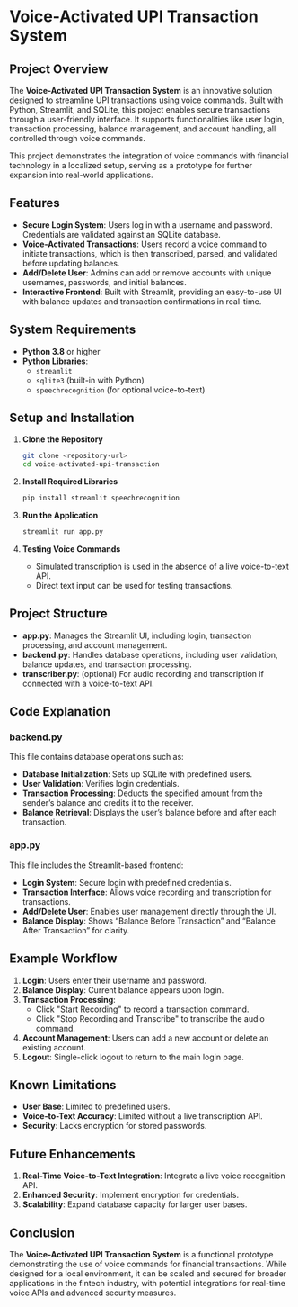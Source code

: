 # **Voice-Activated UPI Transaction System**

## Project Overview

The **Voice-Activated UPI Transaction System** is an innovative solution designed to streamline UPI transactions using voice commands. Built with Python, Streamlit, and SQLite, this project enables secure transactions through a user-friendly interface. It supports functionalities like user login, transaction processing, balance management, and account handling, all controlled through voice commands.

This project demonstrates the integration of voice commands with financial technology in a localized setup, serving as a prototype for further expansion into real-world applications.

## Features

- **Secure Login System**: Users log in with a username and password. Credentials are validated against an SQLite database.
- **Voice-Activated Transactions**: Users record a voice command to initiate transactions, which is then transcribed, parsed, and validated before updating balances.
- **Add/Delete User**: Admins can add or remove accounts with unique usernames, passwords, and initial balances.
- **Interactive Frontend**: Built with Streamlit, providing an easy-to-use UI with balance updates and transaction confirmations in real-time.

## System Requirements

- **Python 3.8** or higher
- **Python Libraries**:
  - `streamlit`
  - `sqlite3` (built-in with Python)
  - `speechrecognition` (for optional voice-to-text)

## Setup and Installation

1. **Clone the Repository**
   ```bash
   git clone <repository-url>
   cd voice-activated-upi-transaction

2. **Install Required Libraries**
   ```bash
   pip install streamlit speechrecognition
   ```

3. **Run the Application**
   ```bash
   streamlit run app.py
   ```

4. **Testing Voice Commands**
   - Simulated transcription is used in the absence of a live voice-to-text API.
   - Direct text input can be used for testing transactions.

## Project Structure

- **app.py**: Manages the Streamlit UI, including login, transaction processing, and account management.
- **backend.py**: Handles database operations, including user validation, balance updates, and transaction processing.
- **transcriber.py**: (optional) For audio recording and transcription if connected with a voice-to-text API.

## Code Explanation

### backend.py

This file contains database operations such as:
- **Database Initialization**: Sets up SQLite with predefined users.
- **User Validation**: Verifies login credentials.
- **Transaction Processing**: Deducts the specified amount from the sender’s balance and credits it to the receiver.
- **Balance Retrieval**: Displays the user’s balance before and after each transaction.

### app.py

This file includes the Streamlit-based frontend:
- **Login System**: Secure login with predefined credentials.
- **Transaction Interface**: Allows voice recording and transcription for transactions.
- **Add/Delete User**: Enables user management directly through the UI.
- **Balance Display**: Shows “Balance Before Transaction” and “Balance After Transaction” for clarity.

## Example Workflow

1. **Login**: Users enter their username and password.
2. **Balance Display**: Current balance appears upon login.
3. **Transaction Processing**:
   - Click "Start Recording" to record a transaction command.
   - Click "Stop Recording and Transcribe" to transcribe the audio command.
4. **Account Management**: Users can add a new account or delete an existing account.
5. **Logout**: Single-click logout to return to the main login page.

## Known Limitations

- **User Base**: Limited to predefined users.
- **Voice-to-Text Accuracy**: Limited without a live transcription API.
- **Security**: Lacks encryption for stored passwords.

## Future Enhancements

1. **Real-Time Voice-to-Text Integration**: Integrate a live voice recognition API.
2. **Enhanced Security**: Implement encryption for credentials.
3. **Scalability**: Expand database capacity for larger user bases.

## Conclusion

The **Voice-Activated UPI Transaction System** is a functional prototype demonstrating the use of voice commands for financial transactions. While designed for a local environment, it can be scaled and secured for broader applications in the fintech industry, with potential integrations for real-time voice APIs and advanced security measures.
```
